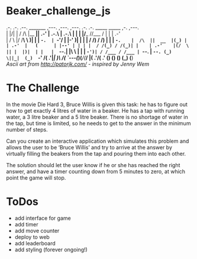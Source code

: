 # Beaker_challenge_js

.-.  .-.  .--.  _______ ,---.  ,---.      ,---.  .-. .-. _____  _____  ,-.    ,---.   
| |/\| | / /\ \|__   __|| .-'  | .-.\     | .-.\ | | | |/___  //___  / | |    | .-'   
| /  \ |/ /__\ \ )| |   | `-.  | `-'/     | |-' )| | | |   / /)   / /) | |    | `-.   
|  /\  ||  __  |(_) |   | .-'  |   (      | |--' | | | |  / /(_) / /(_)| |    | .-'   
|(/  \ || |  |)|  | |   |  `--.| |\ \     | |    | `-')| / /___ / /___ | `--. |  `--.
(_)   \||_|  (_)  `-'   /( __.'|_| \)\    /(     `---(_)(_____/(_____/ |( __.'/( __.'
                       (__)        (__)  (__)                          (_)   (__)     
*Ascii art from http://patorjk.com/ - inspired by Jenny Wem*

# The Challenge

In the movie Die Hard 3, Bruce Willis is given this task: he has to figure out how to get exactly 4 litres of water in a beaker. He has a tap with running water, a 3 litre beaker and a 5 litre beaker. There is no shortage of water in the tap, but time is limited, so he needs to get to the answer in the minimum number of steps.

Can you create an interactive application which simulates this problem and allows the user to be ‘Bruce Willis’ and try to arrive at the answer by virtually filling the beakers from the tap and pouring them into each other.

The solution should let the user know if he or she has reached the right answer, and have a timer counting down from 5 minutes to zero, at which point the game will stop.

# ToDos
- add interface for game
- add timer
- add move counter
- deploy to web
- add leaderboard
- add styling (forever ongoing!)
